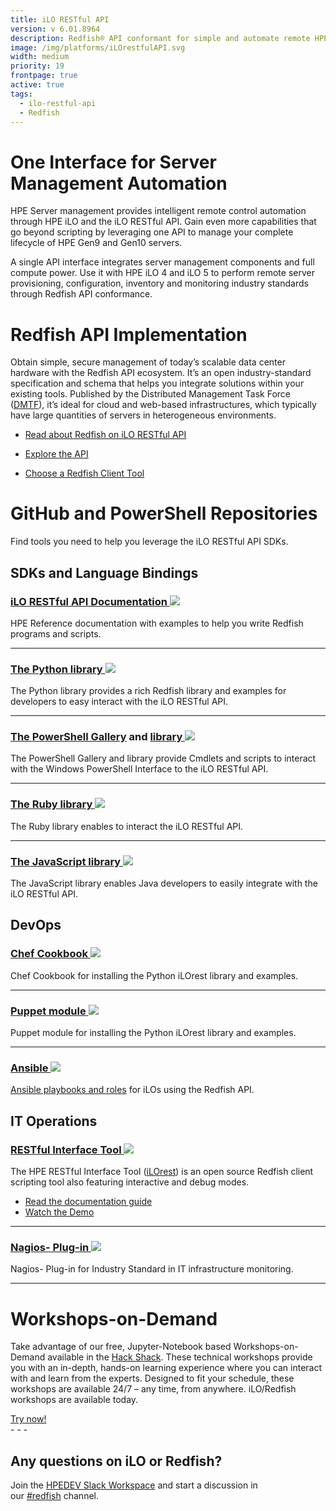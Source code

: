 ```yaml
---
title: iLO RESTful API
version: v 6.01.8964
description: Redfish® API conformant for simple and automate remote HPE Server management.
image: /img/platforms/iLOrestfulAPI.svg
width: medium
priority: 19
frontpage: true
active: true
tags:
  - ilo-restful-api
  - Redfish
---
```

# One Interface for Server Management Automation

HPE Server management provides intelligent remote control automation through HPE iLO and the iLO RESTful API. Gain even more capabilities that go beyond scripting by leveraging one API to manage your complete lifecycle of HPE Gen9 and Gen10 servers.

A single API interface integrates server management components and full compute power. Use it with HPE iLO 4 and iLO 5 to perform remote server provisioning, configuration, inventory and monitoring industry standards through Redfish API conformance.

# Redfish API Implementation

Obtain simple, secure management of today’s scalable data center hardware with the Redfish API ecosystem. It’s an open industry-standard specification and schema that helps you integrate solutions within your existing tools. Published by the Distributed Management Task Force ([DMTF](http://www.dmtf.org/standards/redfish)), it’s ideal for cloud and web-based infrastructures, which typically have large quantities of servers in heterogeneous environments.

* [Read about Redfish on iLO RESTful API](https://h50146.www5.hpe.com/products/software/oe/linux/mainstream/support/whitepaper/pdfs/4AA6-1727ENW.pdf)

* [Explore the API](https://ilorestfulapiexplorer.ext.hpe.com/)

* [Choose a Redfish Client Tool](https://youtu.be/ur9UKRV_0S8)

# GitHub and PowerShell Repositories

Find tools you need to help you leverage the iLO RESTful API SDKs.

## SDKs and Language Bindings

### [iLO RESTful API Documentation ![](Github)](https://hewlettpackard.github.io/ilo-rest-api-docs/)

HPE Reference documentation with examples to help you write Redfish programs and scripts.

- - -

### [The Python library ![](Github)](https://github.com/HewlettPackard/python-ilorest-library)

The Python library provides a rich Redfish library and examples for developers to easy interact with the iLO RESTful API.

- - -

### [The PowerShell Gallery](https://www.powershellgallery.com/packages?q=hpe*cmdlets) and [library ![](Github)](https://github.com/HewlettPackard/PowerShell-ProLiant-SDK)

The PowerShell Gallery and library provide Cmdlets and scripts to interact with the Windows PowerShell Interface to the iLO RESTful API.

- - -

### [The Ruby library ![](Github)](https://github.com/HewlettPackard/ilo-sdk-ruby)

The Ruby library enables to interact the iLO RESTful API.

- - -

### [The JavaScript library ![](Github)](https://github.com/HewlettPackard/javascript-ilorest-library)

The JavaScript library enables Java developers to easily integrate with the iLO RESTful API.

## DevOps

### [Chef Cookbook ![](Github)](https://github.com/HewlettPackard/chef-ilorest-cookbook)

Chef Cookbook for installing the Python iLOrest library and examples.

- - -

### [Puppet module ![](Github)](https://github.com/HewlettPackard/puppet-ilorest-module)

Puppet module for installing the Python iLOrest library and examples.

- - -

### [Ansible ![](Github)](https://galaxy.ansible.com/hpe/ilo)

[Ansible playbooks and roles](https://github.com/HewlettPackard/ilo-ansible-collection/) for iLOs using the Redfish API.

## IT Operations

### [RESTful Interface Tool ![](Github)](https://github.com/HewlettPackard/python-redfish-utility)

The HPE RESTful Interface Tool ([iLOrest](https://www.hpe.com/info/resttool)) is an open source Redfish client scripting tool also featuring interactive and debug modes.

* [Read the documentation guide](https://hewlettpackard.github.io/python-redfish-utility/)
* [Watch the Demo](https://www.youtube.com/watch?v=xfEN95pNNfY)

- - -

### [Nagios- Plug-in ![](Github)](https://github.com/HewlettPackard/nagios-hpeilo-restful-extension)

Nagios- Plug-in for Industry Standard in IT infrastructure monitoring.

- - -

# Workshops-on-Demand

Take advantage of our free, Jupyter-Notebook based Workshops-on-Demand available in the [Hack Shack](/hackshack). These technical workshops provide you with an in-depth, hands-on learning experience where you can interact with and learn from the experts. Designed to fit your schedule, these workshops are available 24/7 – any time, from anywhere. iLO/Redfish workshops are available today.

<link rel="stylesheet" href="https://www.w3schools.com/w3css/4/w3.css">
<div class="w3-container w3-center w3-margin-bottom">
  <a href="/hackshack/workshops"><button type="button" class="button">Try now!</button></a>
</div>
- - -

## Any questions on iLO or Redfish?

Join the [HPEDEV Slack Workspace](https://slack.hpedev.io/) and start a discussion in our [\#redfish](https://hpedev.slack.com/archives/C9RRCL9TJ) channel.